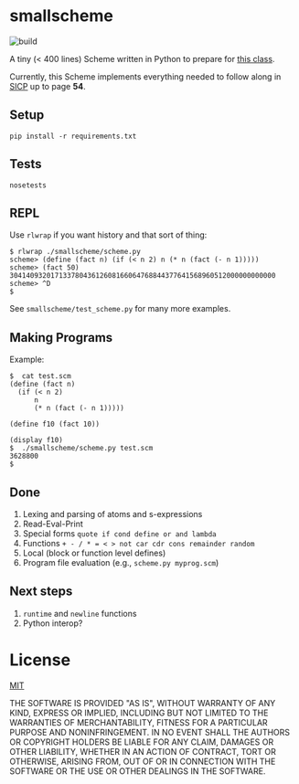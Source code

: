 smallscheme
===========

![build](https://github.com/eigenhombre/smallscheme/actions/workflows/test.yml/badge.svg)

A tiny (< 400 lines) Scheme written in Python to prepare for [this
class](https://www.dabeaz.com/sicp.html).

Currently, this Scheme implements everything needed to follow along in
[SICP](https://en.wikipedia.org/wiki/Structure_and_Interpretation_of_Computer_Programs)
up to page **54**.

Setup
-----

`pip install -r requirements.txt`

Tests
-----

`nosetests`

REPL
----

Use `rlwrap` if you want history and that sort of thing:

    $ rlwrap ./smallscheme/scheme.py
    scheme> (define (fact n) (if (< n 2) n (* n (fact (- n 1)))))
    scheme> (fact 50)
    30414093201713378043612608166064768844377641568960512000000000000
    scheme> ^D
    $

See `smallscheme/test_scheme.py` for many more examples.

Making Programs
---------------
Example:

    $  cat test.scm
    (define (fact n)
      (if (< n 2)
          n
          (* n (fact (- n 1)))))

    (define f10 (fact 10))

    (display f10)
    $  ./smallscheme/scheme.py test.scm
    3628800
    $

Done
----
1. Lexing and parsing of atoms and s-expressions
1. Read-Eval-Print
1. Special forms `quote if cond define or and lambda`
1. Functions `+ - / * = < > not car cdr cons remainder random`
1. Local (block or function level defines)
1. Program file evaluation (e.g., `scheme.py myprog.scm`)

Next steps
-----
1. `runtime` and `newline` functions
1. Python interop?

# License

[MIT](https://github.com/eigenhombre/smallscheme/blob/master/LICENSE)

THE SOFTWARE IS PROVIDED "AS IS", WITHOUT WARRANTY OF ANY KIND,
EXPRESS OR IMPLIED, INCLUDING BUT NOT LIMITED TO THE WARRANTIES OF
MERCHANTABILITY, FITNESS FOR A PARTICULAR PURPOSE AND
NONINFRINGEMENT. IN NO EVENT SHALL THE AUTHORS OR COPYRIGHT HOLDERS BE
LIABLE FOR ANY CLAIM, DAMAGES OR OTHER LIABILITY, WHETHER IN AN ACTION
OF CONTRACT, TORT OR OTHERWISE, ARISING FROM, OUT OF OR IN CONNECTION
WITH THE SOFTWARE OR THE USE OR OTHER DEALINGS IN THE SOFTWARE.

